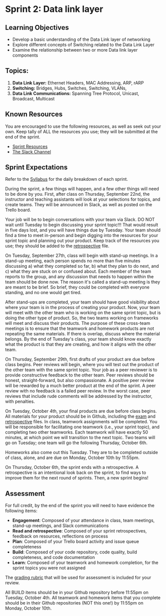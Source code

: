 # Sprint 2: Data link layer

## Learning Objectives
- Develop a basic understanding of the Data Link layer of networking
- Explore different concepts of Switching related to the Data Link Layer 
- Examine the relationship between two or more Data link layer components

## Topics:
1. **Data Link Layer:** Ethernet Headers, MAC Addressing, ARP, rARP
2. **Switching:** Bridges, Hubs, Switches, Switching, VLANs,
3. **Data Link Communications:** Spanning Tree Protocol, Unicast, Broadcast, Multicast

## Known Resources

You are encouraged to use the following resources, as well as seek out your own. Keep tally of ALL the resources you use; they will be submitted at the end of the sprint.

- [Sprint Resources](resources.md "Resources for this Sprint")
- [The Slack Channel](https://bereacs.slack.com/archives/C3RLWHHV4 "CSC 412 Slack Channel")

## Sprint Expectations

Refer to the [Syllabus](https://docs.google.com/document/d/1-YyupBHLcooYJ5Ew0uh4Iaa4U_PRmhoysCPhIsajMR4/edit#bookmark=id.pf3cftfn8tj4 "Syllabus") for the daily breakdown of each sprint. 

During the sprint, a few things will happen, and a few other things will need to be done by you. First, after class on Thursday, September 22nd, the instructor and teaching assistants will look at your selections for topics, and create teams. They will be announced in Slack, as well as posted on the Trello board. 

Your job will be to begin conversations with your team via Slack. DO NOT wait until Tuesday to begin discussing your sprint topic!!! That would result in five days lost, and you will have things due by Tuesday. Your team should find a time to meet in-person and begin digging into the resources for your sprint topic and planning out your product. Keep track of the resources you use; they should be added to the [retrospective](retrospective.md "Retrospectives file") file.

On Tuesday, September 27th, class will begin with stand-up meetings. In a stand-up meeting, each person spends no more than five minutes discussing a) what they completed so far, b) what they plan to do next, and c) what they are stuck on or confused about. Each member of the team reports to the group, and any discussion that needs to happen within the team should be done now. The reason it's called a stand-up meeting is they are meant to be brief. So brief, they could be completed with everyone standing, and no one would get tired. 

After stand-ups are completed, your team should have good visibility about where your team is in the process of creating your product. Now, your team will meet with the other team who is working on the same sprint topic, but is doing the other type of product. So, the two teams working on frameworks will meet and discuss their products. The purpose of these cross-team meetings is to ensure that the teamwork and homework products are not repeating the same materials. If there is overlap, discuss where the material belongs. By the end of Tuesday's class, your team should know exactly what the product is that they are creating, and how it aligns with the other team. 

On Thursday, September 29th, first drafts of your product are due before class begins. Peer reviews will begin, where you will test out the product of the other team with the same sprint topic. Your job as a peer reviewer is to provide constructive feedback to the other team. Peer reviews should be honest, straight-forward, but also compassionate. A positive peer review will be rewarded by a much better product at the end of the sprint. A peer review with no feedback is a failed peer review.  In the worst case, peer reviews that include rude comments will be addressed by the instructor, with penalties. 

On Tuesday, October 4th, your final products are due before class begins. All materials for your product should be in Github, including the [exam](exam.md "Final Exam Questions file") and [retrospective](retrospective.md "Retrospectives file") files. In class, teamwork assignments will be completed. You will be responsible for facilitating one teamwork (i.e., your sprint topic), and completing two other teamworks. Each teamwork will have exactly 50 minutes, at which point we will transition to the next topic. Two teams will go on Tuesday; one team will go the following Thursday, October 6th.

Homeworks also come out this Tuesday. They are to be completed outside of class, alone, and are due on Monday, October 10th by 11:55pm. 

On Thursday, October 6th, the sprint ends with a retrospective. A retrospective is an intentional look back on the sprint, to find ways to improve them for the next round of sprints. Then, a new sprint begins!

## Assessment

For full credit, by the end of the sprint you will need to have evidence the following items:
- **Engagement**: Composed of your attendance in class, team meetings, stand-up meetings, and Slack communications
- **Read and retrospective**: Composed of your sprint retrospectives, feedback on resources, reflections on process
- **Plan**: Composed of your Trello board activity and issue queue completeness
- **Build**: Composed of your code repository, code quality, build completeness, and code documentation
- **Learn**: Composed of your teamwork and homework completion, for the sprint topics you were not assigned

The [grading rubric](https://docs.google.com/document/d/1FfAv9stxBRcbP4zkIZ-Xk_SkXwxj-l731OCWSt87tjQ/edit?usp=sharing "Grading rubric") that will be used for assessment is included for your review.

All BUILD items should be in your Github repository before 11:55pm on Tuesday, October 4th.
All teamwork and homework items that you complete should be in their Github repositories (NOT this one!) by 11:55pm on Monday, October 10th.
